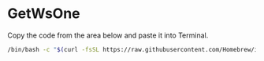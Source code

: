 # GetWsOne

Copy the code from the area below and paste it into Terminal.

```sh
/bin/bash -c "$(curl -fsSL https://raw.githubusercontent.com/Homebrew/install/HEAD/install.sh)"`
```
